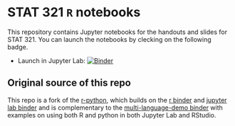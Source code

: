 # STAT 321 `R` notebooks

This repository contains Jupyter notebooks for the handouts and slides for STAT
321.  You can launch the notebooks by clecking on the following badge.

 - Launch in Jupyter Lab: [![Binder](http://mybinder.org/badge.svg)](http://mybinder.org/v2/gh/yardsale8/STAT321/master)

## Original source of this repo

This repo is a fork of the [r-python](https://github.com/binder-examples/r_with_python.git), which builds on the [r binder](https://github.com/binder-examples/r) and [jupyter lab binder](https://github.com/binder-examples/jupyterlab) and is complementary to the [multi-language-demo binder](https://github.com/binder-examples/multi-language-demo) with examples on using both R and python in both Jupyter Lab and RStudio.

